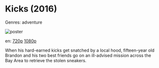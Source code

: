 # Kicks (2016)

Genres: adventure

![poster](http://image.tmdb.org/t/p/w500/tDgSxVWVuGDdvLUUlp5FsUnD3vu.jpg)

en:
  [720p](magnet:?xt=urn:btih:F3B902F4C8A5F5C2EEF9629B88F4D95DD27EA2EE&tr=udp://glotorrents.pw:6969/announce&tr=udp://tracker.opentrackr.org:1337/announce&tr=udp://torrent.gresille.org:80/announce&tr=udp://tracker.openbittorrent.com:80&tr=udp://tracker.coppersurfer.tk:6969&tr=udp://tracker.leechers-paradise.org:6969&tr=udp://p4p.arenabg.ch:1337&tr=udp://tracker.internetwarriors.net:1337)
  [1080p](magnet:?xt=urn:btih:FC4F8892684E4A0DDC78A5389023F5FFE763E637&tr=udp://glotorrents.pw:6969/announce&tr=udp://tracker.opentrackr.org:1337/announce&tr=udp://torrent.gresille.org:80/announce&tr=udp://tracker.openbittorrent.com:80&tr=udp://tracker.coppersurfer.tk:6969&tr=udp://tracker.leechers-paradise.org:6969&tr=udp://p4p.arenabg.ch:1337&tr=udp://tracker.internetwarriors.net:1337)
  


When his hard-earned kicks get snatched by a local hood, fifteen-year old Brandon and his two best friends go on an ill-advised mission across the Bay Area to retrieve the stolen sneakers.